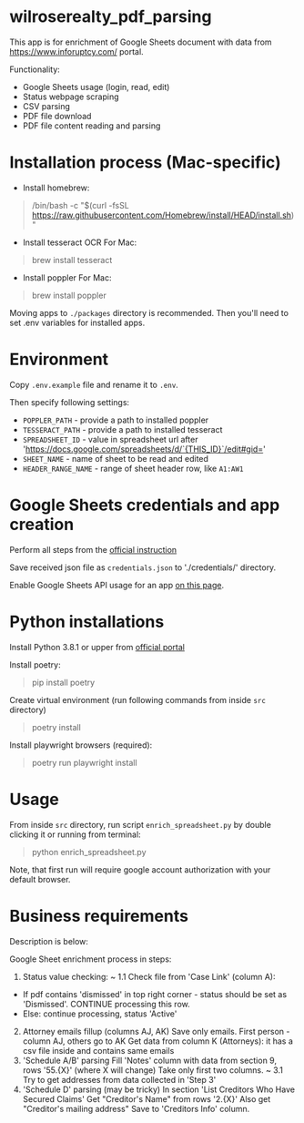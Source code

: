 # wilroserealty_pdf_parsing

This app is for enrichment of Google Sheets document with data from https://www.inforuptcy.com/ portal.

Functionality:
- Google Sheets usage (login, read, edit)
- Status webpage scraping
- CSV parsing
- PDF file download
- PDF file content reading and parsing

# Installation process (Mac-specific)
- Install homebrew:
> /bin/bash -c "$(curl -fsSL https://raw.githubusercontent.com/Homebrew/install/HEAD/install.sh)"

- Install tesseract OCR
For Mac:
> brew install tesseract

- Install poppler
For Mac:
> brew install poppler

Moving apps to `./packages` directory is recommended.
Then you'll need to set .env variables for installed apps.

# Environment

Copy `.env.example` file and rename it to `.env`.

Then specify following settings:
- `POPPLER_PATH` - provide a path to installed poppler
- `TESSERACT_PATH` - provide a path to installed tesseract
- `SPREADSHEET_ID` - value in spreadsheet url after 'https://docs.google.com/spreadsheets/d/`{THIS_ID}`/edit#gid='
- `SHEET_NAME` - name of sheet to be read and edited
- `HEADER_RANGE_NAME` - range of sheet header row, like `A1:AW1`

# Google Sheets credentials and app creation

Perform all steps from the [official instruction](https://developers.google.com/sheets/api/quickstart/python#enable_the_api)

Save received json file as `credentials.json` to './credentials/' directory.

Enable Google Sheets API usage for an app [on this page](https://console.cloud.google.com/apis/library/sheets.googleapis.com).

# Python installations

Install Python 3.8.1 or upper from [official portal](https://python.org)

Install poetry:
> pip install poetry

Create virtual environment (run following commands from inside `src` directory)
> poetry install

Install playwright browsers (required):
> poetry run playwright install


# Usage
From inside `src` directory, run script `enrich_spreadsheet.py` by double clicking it or running from terminal:
> python enrich_spreadsheet.py

Note, that first run will require google account authorization with your default browser.


# Business requirements

Description is below:

Google Sheet enrichment process in steps:
1. Status value checking:
~ 1.1 Check file from 'Case Link' (column A):
- If pdf contains 'dismissed' in top right corner - status should be set as 'Dismissed'. CONTINUE processing this row.
- Else: continue processing, status 'Active'
2. Attorney emails fillup (columns AJ, AK)
Save only emails. First person - column AJ, others go to AK
Get data from column K (Attorneys): it has a csv file inside and contains same emails
3. 'Schedule A/B' parsing
Fill 'Notes' column with data from section 9, rows '55.{X}' (where X will change)
Take only first two columns.
~ 3.1 Try to get addresses from data collected in 'Step 3'
4. 'Schedule D' parsing (may be tricky)
In section 'List Creditors Who Have Secured Claims'
Get "Creditor's Name" from rows '2.{X}'
Also get "Creditor's mailing address"
Save to 'Creditors Info' column.
